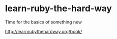 # learn-ruby-the-hard-way
Time for the basics of something new

http://learnrubythehardway.org/book/
